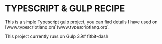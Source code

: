 
# TYPESCRIPT & GULP RECIPE

This is a simple Typescript gulp project, you can find details I have used on [www.typescriptlang.org](www.typescriptlang.org).

This project currently runs on Gulp 3.9# fitbit-dash
